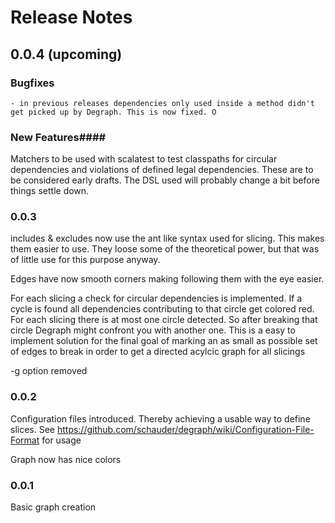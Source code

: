 # Release Notes

## 0.0.4 (upcoming)

### Bugfixes

	- in previous releases dependencies only used inside a method didn't get picked up by Degraph. This is now fixed. O 

### New Features####

Matchers to be used with scalatest to test classpaths for circular dependencies and violations of defined legal dependencies. 
These are to be considered early drafts. The DSL used will probably change a bit before things settle down.

### 0.0.3

includes & excludes now use the ant like syntax used for slicing. This makes them easier to use. 
They loose some of the theoretical power, but that was of little use for this purpose anyway.

Edges have now smooth corners making following them with the eye easier.

For each slicing a check for circular dependencies is implemented. 
If a cycle is found all dependencies contributing to that circle get colored red. 
For each slicing there is at most one circle detected. 
So after breaking that circle Degraph might confront you with another one.
This is a easy to implement solution for the final goal of marking an as small as 
possible set of edges to break in order to get a directed acylcic graph for all slicings

-g option removed

### 0.0.2

Configuration files introduced. Thereby achieving a usable way to define slices. 
See https://github.com/schauder/degraph/wiki/Configuration-File-Format for usage

Graph now has nice colors

### 0.0.1

Basic graph creation
